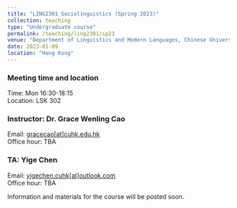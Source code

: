 ```yaml
---
title: "LING2301 Sociolinguistics (Spring 2023)"
collection: teaching
type: "Undergraduate course"
permalink: /teaching/ling2301/sp23
venue: "Department of Linguistics and Modern Languages, Chinese University of Hong Kong"
date: 2023-01-09
location: "Hong Kong"
---
```


### Meeting time and location
Time: Mon 16:30-18:15 \
Location: LSK 302

### Instructor: Dr. Grace Wenling Cao
Email: [gracecao\[at\]cuhk.edu.hk](mailto:gracecao@cuhk.edu.hk) \
Office hour: TBA 

### TA: Yige Chen
Email: [yigechen.cuhk\[at\]outlook.com](mailto:yigechen.cuhk@outlook.com) \
Office hour: TBA 

Information and materials for the course will be posted soon. 

<!--
Heading 1
======

Heading 2
======

Heading 3
======
-->

